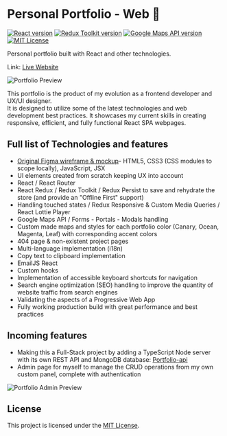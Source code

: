# Personal Portfolio - Web 🦆

[![React version](https://img.shields.io/badge/React-18.2.0-blue?style=rounded-square&logo=react&logoColor=white&labelColor=282c34)](https://reactjs.org/)
[![Redux Toolkit version](https://img.shields.io/badge/Redux%20Toolkit-1.9.2-purple?style=rounded-square&logo=redux&logoColor=white&labelColor=282c34)](https://redux-toolkit.js.org/)
[![Google Maps API version](https://img.shields.io/badge/Google%20Maps%20API-2.18.1-green?style=rounded-square&logo=google-maps&logoColor=white&labelColor=282c34)](https://developers.google.com/maps/documentation/javascript/overview)
[![MIT License](https://img.shields.io/badge/License-MIT-red?style=rounded-square)](https://github.com/FrancescoCoding/Portfolio-web/blob/main/LICENSE)

Personal portfolio built with React and other technologies.

Link: [Live Website](https://fran-dev.com/portfolio/)

![Portfolio Preview](https://user-images.githubusercontent.com/64712227/134884152-c9b68740-8986-42de-bf20-cc81c598078a.gif)

This portfolio is the product of my evolution as a frontend developer and UX/UI designer.  
It is designed to utilize some of the latest technologies and web development best practices. It showcases my current skills in creating responsive, efficient, and fully functional React SPA webpages.

## Full list of Technologies and features
- [Original Figma wireframe & mockup](https://www.figma.com/file/Hnk0pvtp9GdPd8QCfoNQVd/Portfolio-Summer-2021?node-id=0%3A1)- HTML5, CSS3 (CSS modules to scope locally), JavaScript, JSX
- UI elements created from scratch keeping UX into account
- React / React Router
- React Redux / Redux Toolkit / Redux Persist to save and rehydrate the store (and provide an "Offline First" support)
- Handling touched states / Redux Responsive & Custom Media Queries / React Lottie Player
- Google Maps API / Forms - Portals - Modals handling
- Custom made maps and styles for each portfolio color (Canary, Ocean, Magenta, Leaf) with corresponding accent colors
- 404 page & non-existent project pages
- Multi-language implementation (i18n)
- Copy text to clipboard implementation
- EmailJS React
- Custom hooks
- Implementation of accessible keyboard shortcuts for navigation
- Search engine optimization (SEO) handling to improve the quantity of website traffic from search engines
- Validating the aspects of a Progressive Web App
- Fully working production build with great performance and best practices

## Incoming features
- Making this a Full-Stack project by adding a TypeScript Node server with its own REST API and MongoDB database: [Portfolio-api](https://github.com/FrancescoCoding/Portfolio-api)
- Admin page for myself to manage the CRUD operations from my own custom panel, complete with authentication

![Portfolio Admin Preview](https://user-images.githubusercontent.com/64712227/191815790-57ed3daf-1d7c-44d2-b282-a1473a15ab53.png)

## License
This project is licensed under the [MIT License](https://github.com/FrancescoCoding/Portfolio-web/blob/main/LICENSE).
